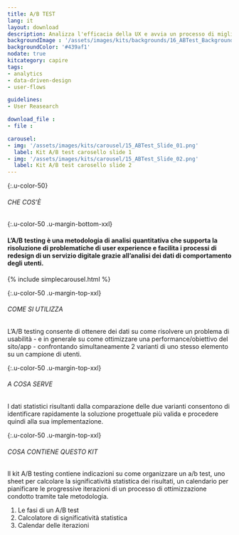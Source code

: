 ```yaml
---
title: A/B TEST
lang: it
layout: download
description: Analizza l'efficacia della UX e avvia un processo di miglioramento continuo
backgroundImage : '/assets/images/kits/backgrounds/16_ABTest_Background.png'
backgroundColor: '#439af1'
nodate: true
kitcategory: capire
tags:
- analytics
- data-driven-design
- user-flows

guidelines:
- User Reasearch

download_file :
- file :

carousel:
- img: '/assets/images/kits/carousel/15_ABTest_Slide_01.png'
  label: Kit A/B test carosello slide 1
- img: '/assets/images/kits/carousel/15_ABTest_Slide_02.png'
  label: Kit A/B test carosello slide 2
---
```


{:.u-color-50}
###### CHE COS’È

{:.u-color-50 .u-margin-bottom-xxl}
#### L’A/B testing è una metodologia di analisi quantitativa che supporta la risoluzione di problematiche di user experience e facilita i processi di redesign di un servizio digitale grazie all’analisi dei dati di comportamento degli utenti.

{% include simplecarousel.html  %}

{:.u-color-50 .u-margin-top-xxl}
###### COME SI UTILIZZA
L’A/B testing consente di ottenere dei dati su come risolvere un problema di usabilità - e in generale su come ottimizzare una performance/obiettivo del sito/app - confrontando simultaneamente 2 varianti di uno stesso elemento su un campione di utenti.



{:.u-color-50 .u-margin-top-xxl}
###### A COSA SERVE
I dati statistici risultanti dalla comparazione delle due varianti consentono di identificare rapidamente la soluzione progettuale più valida e procedere quindi alla sua implementazione.


{:.u-color-50 .u-margin-top-xxl}
###### COSA CONTIENE QUESTO KIT
Il kit A/B testing contiene indicazioni su come organizzare un a/b test, uno sheet per calcolare la significatività statistica dei risultati, un calendario per pianificare le progressive iterazioni di un processo di ottimizzazione condotto tramite tale metodologia.

1. Le fasi di un A/B test
2. Calcolatore di significatività statistica
3. Calendar delle iterazioni
